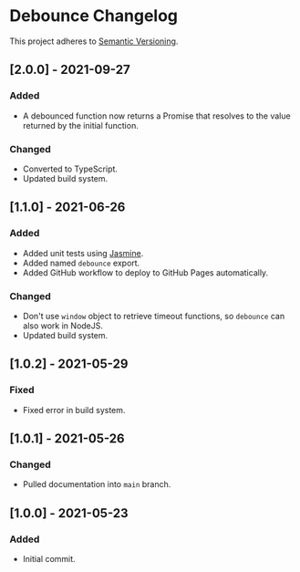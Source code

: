 # Debounce Changelog

This project adheres to [Semantic Versioning](https://semver.org/spec/v2.0.0.html).

## [2.0.0] - 2021-09-27

### Added

* A debounced function now returns a Promise that resolves to the value returned by the initial function.

### Changed

* Converted to TypeScript.
* Updated build system.

## [1.1.0] - 2021-06-26

### Added

* Added unit tests using [Jasmine](https://jasmine.github.io/).
* Added named `debounce` export.
* Added GitHub workflow to deploy to GitHub Pages automatically.

### Changed

* Don't use `window` object to retrieve timeout functions, so `debounce` can also work in NodeJS.
* Updated build system.

## [1.0.2] - 2021-05-29

### Fixed

* Fixed error in build system.

## [1.0.1] - 2021-05-26

### Changed

* Pulled documentation into `main` branch.

## [1.0.0] - 2021-05-23

### Added

* Initial commit.
